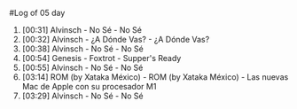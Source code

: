 #Log of 05 day

1. [00:31] Alvinsch - No Sé - No Sé
1. [00:32] Alvinsch - ¿A Dónde Vas? - ¿A Dónde Vas?
1. [00:38] Alvinsch - No Sé - No Sé
1. [00:54] Genesis - Foxtrot - Supper's Ready
1. [00:55] Alvinsch - No Sé - No Sé
1. [03:14] ROM (by Xataka México) - ROM (by Xataka México) - Las nuevas Mac de Apple con su procesador M1
1. [03:29] Alvinsch - No Sé - No Sé

